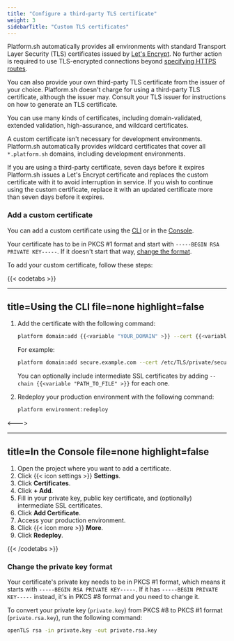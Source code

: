 ```yaml
---
title: "Configure a third-party TLS certificate"
weight: 3
sidebarTitle: "Custom TLS certificates"
---
```


Platform.sh automatically provides all environments with standard Transport Layer Security (TLS) certificates issued by [Let's Encrypt](https://letsencrypt.org/).
No further action is required to use TLS-encrypted connections beyond [specifying HTTPS routes](../../define-routes/https.md).

You can also provide your own third-party TLS certificate from the issuer of your choice.
Platform.sh doesn't charge for using a third-party TLS certificate, although the issuer may.
Consult your TLS issuer for instructions on how to generate an TLS certificate.

You can use many kinds of certificates, including domain-validated, extended validation, high-assurance, and wildcard certificates.

A custom certificate isn't necessary for development environments.
Platform.sh automatically provides wildcard certificates that cover all `*.platform.sh` domains, including development environments.

If you are using a third-party certificate, seven days before it expires
Platform.sh issues a Let's Encrypt certificate and replaces the custom certificate with it to avoid interruption in service.
If you wish to continue using the custom certificate,
replace it with an updated certificate more than seven days before it expires.

### Add a custom certificate

You can add a custom certificate using the [CLI](../../administration/cli/_index.md) or in the [Console](../../administration/web/_index.md).

Your certificate has to be in PKCS #1 format and start with `-----BEGIN RSA PRIVATE KEY-----`.
If it doesn't start that way, [change the format](#change-the-private-key-format).

To add your custom certificate, follow these steps:

{{< codetabs >}}

---
title=Using the CLI
file=none
highlight=false
---

1. Add the certificate with the following command:

   ```bash
   platform domain:add {{<variable "YOUR_DOMAIN" >}} --cert {{<variable "PATH_TO_CERTIFICATE_FILE" >}} --key {{<variable "PATH_TO_PRIVATE_KEY_FILE" >}}
   ```

   For example:

   ```bash
   platform domain:add secure.example.com --cert /etc/TLS/private/secure-example-com.crt --key /etc/TLS/private/secure-example-com.key
   ```

   You can optionally include intermediate SSL certificates by adding <code>&hyphen;&hyphen;chain {{<variable "PATH_TO_FILE" >}}</code> for each one.

2. Redeploy your production environment with the following command:

   ```bash
   platform environment:redeploy
   ```

<--->

---
title=In the Console
file=none
highlight=false
---

1. Open the project where you want to add a certificate.
2. Click {{< icon settings >}} **Settings**.
3. Click **Certificates**.
4. Click **+ Add**.
5. Fill in your private key, public key certificate, and (optionally) intermediate SSL certificates.
6. Click **Add Certificate**.
7. Access your production environment.
8. Click {{< icon more >}} **More**.
9. Click **Redeploy**.

{{< /codetabs >}}

### Change the private key format

Your certificate's private key needs to be in PKCS #1 format, which means it starts with `-----BEGIN RSA PRIVATE KEY-----`.
If it has `-----BEGIN PRIVATE KEY-----` instead, it's in PKCS #8 format and you need to change it.

To convert your private key (`private.key`) from PKCS #8 to PKCS #1 format (`private.rsa.key`), run the following command:

```bash
openTLS rsa -in private.key -out private.rsa.key
```
